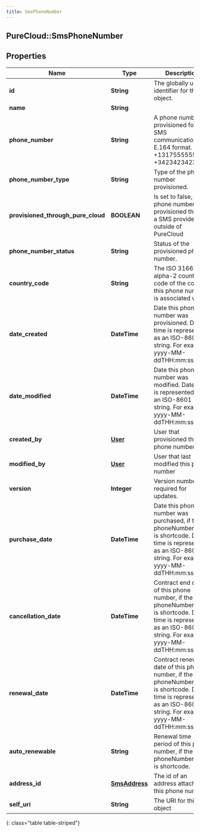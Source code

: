 ```yaml
---
title: SmsPhoneNumber
---
```

## PureCloud::SmsPhoneNumber

## Properties

|Name | Type | Description | Notes|
|------------ | ------------- | ------------- | -------------|
| **id** | **String** | The globally unique identifier for the object. | [optional] |
| **name** | **String** |  | [optional] |
| **phone_number** | **String** | A phone number provisioned for SMS communications in E.164 format. E.g. +13175555555 or +34234234234 | |
| **phone_number_type** | **String** | Type of the phone number provisioned. | [optional] |
| **provisioned_through_pure_cloud** | **BOOLEAN** | Is set to false, if the phone number is provisioned through a SMS provider, outside of PureCloud | [optional] |
| **phone_number_status** | **String** | Status of the provisioned phone number. | [optional] |
| **country_code** | **String** | The ISO 3166-1 alpha-2 country code of the country this phone number is associated with. | [optional] |
| **date_created** | **DateTime** | Date this phone number was provisioned. Date time is represented as an ISO-8601 string. For example: yyyy-MM-ddTHH:mm:ss.SSSZ | [optional] |
| **date_modified** | **DateTime** | Date this phone number was modified. Date time is represented as an ISO-8601 string. For example: yyyy-MM-ddTHH:mm:ss.SSSZ | [optional] |
| **created_by** | [**User**](User.html) | User that provisioned this phone number | [optional] |
| **modified_by** | [**User**](User.html) | User that last modified this phone number | [optional] |
| **version** | **Integer** | Version number required for updates. | |
| **purchase_date** | **DateTime** | Date this phone number was purchased, if the phoneNumberType is shortcode. Date time is represented as an ISO-8601 string. For example: yyyy-MM-ddTHH:mm:ss.SSSZ | [optional] |
| **cancellation_date** | **DateTime** | Contract end date of this phone number, if the phoneNumberType is shortcode. Date time is represented as an ISO-8601 string. For example: yyyy-MM-ddTHH:mm:ss.SSSZ | [optional] |
| **renewal_date** | **DateTime** | Contract renewal date of this phone number, if the phoneNumberType is shortcode. Date time is represented as an ISO-8601 string. For example: yyyy-MM-ddTHH:mm:ss.SSSZ | [optional] |
| **auto_renewable** | **String** | Renewal time period of this phone number, if the phoneNumberType is shortcode. | [optional] |
| **address_id** | [**SmsAddress**](SmsAddress.html) | The id of an address attached to this phone number. | [optional] |
| **self_uri** | **String** | The URI for this object | [optional] |
{: class="table table-striped"}


